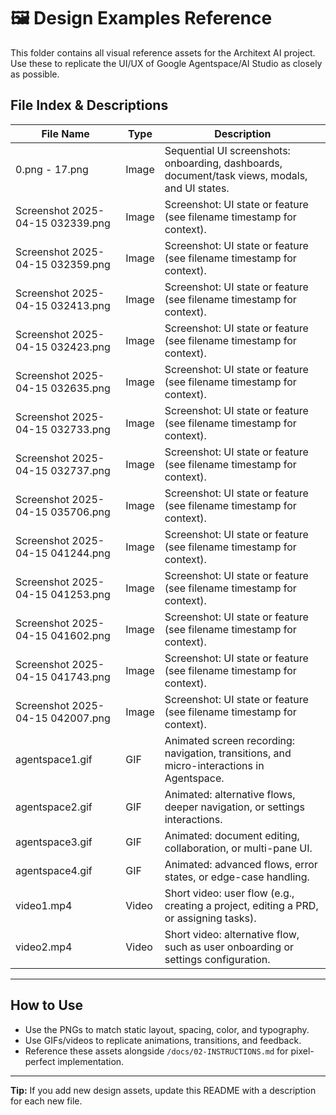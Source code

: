 # 🖼️ Design Examples Reference

This folder contains all visual reference assets for the Architext AI project. Use these to replicate the UI/UX of Google Agentspace/AI Studio as closely as possible.

## File Index & Descriptions

| File Name                                 | Type    | Description                                                                                                 |
|-------------------------------------------|---------|-------------------------------------------------------------------------------------------------------------|
| 0.png - 17.png                            | Image   | Sequential UI screenshots: onboarding, dashboards, document/task views, modals, and UI states.              |
| Screenshot 2025-04-15 032339.png          | Image   | Screenshot: UI state or feature (see filename timestamp for context).                                       |
| Screenshot 2025-04-15 032359.png          | Image   | Screenshot: UI state or feature (see filename timestamp for context).                                       |
| Screenshot 2025-04-15 032413.png          | Image   | Screenshot: UI state or feature (see filename timestamp for context).                                       |
| Screenshot 2025-04-15 032423.png          | Image   | Screenshot: UI state or feature (see filename timestamp for context).                                       |
| Screenshot 2025-04-15 032635.png          | Image   | Screenshot: UI state or feature (see filename timestamp for context).                                       |
| Screenshot 2025-04-15 032733.png          | Image   | Screenshot: UI state or feature (see filename timestamp for context).                                       |
| Screenshot 2025-04-15 032737.png          | Image   | Screenshot: UI state or feature (see filename timestamp for context).                                       |
| Screenshot 2025-04-15 035706.png          | Image   | Screenshot: UI state or feature (see filename timestamp for context).                                       |
| Screenshot 2025-04-15 041244.png          | Image   | Screenshot: UI state or feature (see filename timestamp for context).                                       |
| Screenshot 2025-04-15 041253.png          | Image   | Screenshot: UI state or feature (see filename timestamp for context).                                       |
| Screenshot 2025-04-15 041602.png          | Image   | Screenshot: UI state or feature (see filename timestamp for context).                                       |
| Screenshot 2025-04-15 041743.png          | Image   | Screenshot: UI state or feature (see filename timestamp for context).                                       |
| Screenshot 2025-04-15 042007.png          | Image   | Screenshot: UI state or feature (see filename timestamp for context).                                       |
| agentspace1.gif                           | GIF     | Animated screen recording: navigation, transitions, and micro-interactions in Agentspace.                   |
| agentspace2.gif                           | GIF     | Animated: alternative flows, deeper navigation, or settings interactions.                                   |
| agentspace3.gif                           | GIF     | Animated: document editing, collaboration, or multi-pane UI.                                                |
| agentspace4.gif                           | GIF     | Animated: advanced flows, error states, or edge-case handling.                                              |
| video1.mp4                                | Video   | Short video: user flow (e.g., creating a project, editing a PRD, or assigning tasks).                       |
| video2.mp4                                | Video   | Short video: alternative flow, such as user onboarding or settings configuration.                            |

---

## How to Use
- Use the PNGs to match static layout, spacing, color, and typography.
- Use GIFs/videos to replicate animations, transitions, and feedback.
- Reference these assets alongside `/docs/02-INSTRUCTIONS.md` for pixel-perfect implementation.

---

**Tip:**
If you add new design assets, update this README with a description for each new file.
